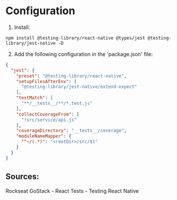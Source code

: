 # Configuration 

1. Install:
```
npm install @testing-library/react-native @types/jest @testing-library/jest-native -D
```
2. Add the following configuration in the 'package.json' file: 
```json
{
  "jest": {
    "preset": "@testing-library/react-native",
    "setupFilesAfterEnv": [
      "@testing-library/jest-native/extend-expect"
    ],
    "testMatch": [
      "**/__tests__/**/*.test.js"
    ],
    "collectCoverageFrom": [
      "!src/service/api.js"
    ],
    "coverageDirectory": "__tests__/coverage",
    "moduleNameMapper": {
      "^~/(.*)": "<rootDir>/src/$1"
    }
  }
}
```

## Sources:
Rockseat GoStack - React Tests - Testing React Native